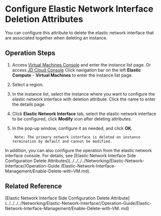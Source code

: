 # Configure Elastic Network Interface Deletion Attributes

You can configure this attribute to delete the elastic network interface that are associated together when deleting an instance.

## Operation Steps

1. Access [Virtual Machines Console](https://cns-console.jdcloud.com/host/compute/list) and enter the instance list page. Or access [JD Cloud Console](https://console.jdcloud.com) Click navigation bar on the left **Elastic Compute** - **Virtual Machines** to enter the instance list page.
2. Select a region.
3. In the instance list, select the instance where you want to configure the elastic network interface with deletion attribute. Click the name to enter the details page.
4. Click **Elastic Network Interface** tab, select the elastic network interface to be configured, click **Modify** icon after deleting attributes.
5. In the pop-up window, configure it as needed, and click **OK**.

		Note: The primary network interface is deleted on instance termination by default and cannot be modified.
		
In addition, you can also configure the operation from the elastic network interface console. For details, see [Elastic Network Interface Side Configuration Delete Attributes](../../../../Networking/Elastic-Network-Interface//Operation-Guide /Elastic-Network-Interface-Management/Enable-Delete-with-VM.md).


## Related Reference

[Elastic Network Interface Side Configuration Delete Attribute](../../../../Networking/Elastic-Network-Interface//Operation-Guide/Elastic-Network-Interface-Management/Enable-Delete-with-VM. md)


